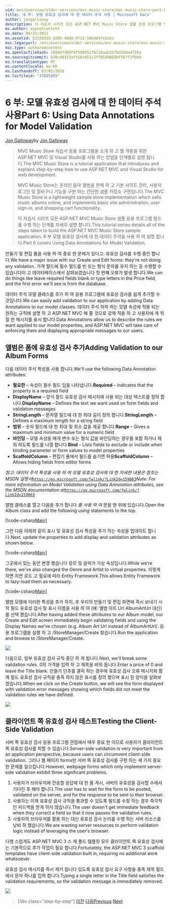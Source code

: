 ```yaml
---
uid: mvc/overview/older-versions/mvc-music-store/mvc-music-store-part-6
title: '6 부: 모델 유효성 검사에 대 한 데이터 주석 사용 | Microsoft Docs'
author: jongalloway
description: 이 자습서 시리즈 모든 ASP.NET MVC Music Store 샘플 응용 프로그램 빌드를 수행 하는 단계를 자세히 설명 합니다. 6 부에서는 V 모델에 대 한 데이터 주석 사용을 설명 하는 중...
ms.author: aspnetcontent
ms.date: 04/21/2011
ms.assetid: b3193d33-2d0b-4d98-9712-58bd897c62ec
msc.legacyurl: /mvc/overview/older-versions/mvc-music-store/mvc-music-store-part-6
msc.type: authoredcontent
ms.openlocfilehash: 10884f569f0f5d95517b73daab31fbd269a4726a
ms.sourcegitcommit: b28cd0313af316c051c2ff8549865bff67f2fbb4
ms.translationtype: MT
ms.contentlocale: ko-KR
ms.lasthandoff: 07/05/2018
ms.locfileid: "37825955"
---
```

<a name="part-6-using-data-annotations-for-model-validation"></a><span data-ttu-id="0f6d2-104">6 부: 모델 유효성 검사에 대 한 데이터 주석 사용</span><span class="sxs-lookup"><span data-stu-id="0f6d2-104">Part 6: Using Data Annotations for Model Validation</span></span>
====================
<span data-ttu-id="0f6d2-105">[Jon Galloway](https://github.com/jongalloway)</span><span class="sxs-lookup"><span data-stu-id="0f6d2-105">by [Jon Galloway](https://github.com/jongalloway)</span></span>

> <span data-ttu-id="0f6d2-106">MVC Music Store 자습서 응용 프로그램을 소개 하 고 웹 개발을 위한 ASP.NET MVC 및 Visual Studio를 사용 하는 방법을 단계별로 설명 됩니다.</span><span class="sxs-lookup"><span data-stu-id="0f6d2-106">The MVC Music Store is a tutorial application that introduces and explains step-by-step how to use ASP.NET MVC and Visual Studio for web development.</span></span>  
>   
> <span data-ttu-id="0f6d2-107">MVC Music Store는 온라인 음악 앨범을 판매 하 고 기본 사이트 관리, 사용자 로그인 및 장바구니 기능을 구현 하는 간단한 샘플 저장소 구현입니다.</span><span class="sxs-lookup"><span data-stu-id="0f6d2-107">The MVC Music Store is a lightweight sample store implementation which sells music albums online, and implements basic site administration, user sign-in, and shopping cart functionality.</span></span>  
>   
> <span data-ttu-id="0f6d2-108">이 자습서 시리즈 모든 ASP.NET MVC Music Store 샘플 응용 프로그램 빌드를 수행 하는 단계를 자세히 설명 합니다.</span><span class="sxs-lookup"><span data-stu-id="0f6d2-108">This tutorial series details all of the steps taken to build the ASP.NET MVC Music Store sample application.</span></span> <span data-ttu-id="0f6d2-109">6 부 모델 유효성 검사에 대 한 데이터 주석을 사용 하 여 설명 합니다.</span><span class="sxs-lookup"><span data-stu-id="0f6d2-109">Part 6 covers Using Data Annotations for Model Validation.</span></span>


<span data-ttu-id="0f6d2-110">만들기 및 편집 폼을 사용 하 여 중요 한 문제가 있다고: 유효성 검사를 수행 중인 합니다.</span><span class="sxs-lookup"><span data-stu-id="0f6d2-110">We have a major issue with our Create and Edit forms: they're not doing any validation.</span></span> <span data-ttu-id="0f6d2-111">가격 필드에 필수 필드를 빈 또는 형식 문자를 유지 하는 등 수행할 수 있습니다이 고 데이터베이스에서 살펴보겠습니다 첫 번째 오류가 발생 합니다.</span><span class="sxs-lookup"><span data-stu-id="0f6d2-111">We can do things like leave required fields blank or type letters in the Price field, and the first error we'll see is from the database.</span></span>

<span data-ttu-id="0f6d2-112">데이터 주석 모델 클래스를 추가 하 여 응용 프로그램에 유효성 검사를 쉽게 추가할 수 것입니다.</span><span class="sxs-lookup"><span data-stu-id="0f6d2-112">We can easily add validation to our application by adding Data Annotations to our model classes.</span></span> <span data-ttu-id="0f6d2-113">데이터 주석 허락 하는 모델 속성에 적용 되는 원하는 규칙에 설명 하 고 ASP.NET MVC 해 줄 것으로 강제 적용 하 고 사용자에 게 적절 한 메시지를 표시 합니다.</span><span class="sxs-lookup"><span data-stu-id="0f6d2-113">Data Annotations allow us to describe the rules we want applied to our model properties, and ASP.NET MVC will take care of enforcing them and displaying appropriate messages to our users.</span></span>

## <a name="adding-validation-to-our-album-forms"></a><span data-ttu-id="0f6d2-114">앨범은 폼에 유효성 검사 추가</span><span class="sxs-lookup"><span data-stu-id="0f6d2-114">Adding Validation to our Album Forms</span></span>

<span data-ttu-id="0f6d2-115">다음 데이터 주석 특성을 사용 합니다.</span><span class="sxs-lookup"><span data-stu-id="0f6d2-115">We'll use the following Data Annotation attributes:</span></span>

- <span data-ttu-id="0f6d2-116">**필요한** – 속성이 필수 필드 임을 나타냅니다.</span><span class="sxs-lookup"><span data-stu-id="0f6d2-116">**Required** – Indicates that the property is a required field</span></span>
- <span data-ttu-id="0f6d2-117">**DisplayName** – 양식 필드 유효성 검사 메시지에 사용 되는 대상 텍스트를 정의 합니다.</span><span class="sxs-lookup"><span data-stu-id="0f6d2-117">**DisplayName** – Defines the text we want used on form fields and validation messages</span></span>
- <span data-ttu-id="0f6d2-118">**StringLength** – 문자열 필드에 대 한 최대 길이 정의 합니다.</span><span class="sxs-lookup"><span data-stu-id="0f6d2-118">**StringLength** – Defines a maximum length for a string field</span></span>
- <span data-ttu-id="0f6d2-119">**범위** – 숫자 필드에 대 한 최대 및 최소 값을 제공 합니다.</span><span class="sxs-lookup"><span data-stu-id="0f6d2-119">**Range** – Gives a maximum and minimum value for a numeric field</span></span>
- <span data-ttu-id="0f6d2-120">**바인딩** – 모델 속성을 매개 변수 또는 형식 값을 바인딩하는 경우를 포함 하거나 제외 하도록 필드를 나열 합니다.</span><span class="sxs-lookup"><span data-stu-id="0f6d2-120">**Bind** – Lists fields to exclude or include when binding parameter or form values to model properties</span></span>
- <span data-ttu-id="0f6d2-121">**ScaffoldColumn** – 편집기 폼에서 필드를 숨기면 허용</span><span class="sxs-lookup"><span data-stu-id="0f6d2-121">**ScaffoldColumn** – Allows hiding fields from editor forms</span></span>

<span data-ttu-id="0f6d2-122">*참고: 데이터 주석 특성을 사용 하 여 모델 유효성 검사에 대 한 자세한 내용은 참조는 MSDN 설명서*[`https://go.microsoft.com/fwlink/?LinkId=159063`](https://go.microsoft.com/fwlink/?LinkId=159063)</span><span class="sxs-lookup"><span data-stu-id="0f6d2-122">*Note: For more information on Model Validation using Data Annotation attributes, see the MSDN documentation at*[`https://go.microsoft.com/fwlink/?LinkId=159063`](https://go.microsoft.com/fwlink/?LinkId=159063)</span></span>

<span data-ttu-id="0f6d2-123">앨범 클래스를 열고 다음을 추가 합니다 *를 사용 하 여* 문을 맨 위에 있습니다.</span><span class="sxs-lookup"><span data-stu-id="0f6d2-123">Open the Album class and add the following *using* statements to the top.</span></span>

[!code-csharp[Main](mvc-music-store-part-6/samples/sample1.cs)]

<span data-ttu-id="0f6d2-124">그런 다음 아래와 같이 표시 및 유효성 검사 특성을 추가 하는 속성을 업데이트 합니다.</span><span class="sxs-lookup"><span data-stu-id="0f6d2-124">Next, update the properties to add display and validation attributes as shown below.</span></span>

[!code-csharp[Main](mvc-music-store-part-6/samples/sample2.cs)]

<span data-ttu-id="0f6d2-125">그곳에서 있는 동안 변경 했습니다 장르 및 음악가 가상 속성입니다.</span><span class="sxs-lookup"><span data-stu-id="0f6d2-125">While we're there, we've also changed the Genre and Artist to virtual properties.</span></span> <span data-ttu-id="0f6d2-126">이렇게 하면 지연 로드 고 필요에 따라 Entity Framework.</span><span class="sxs-lookup"><span data-stu-id="0f6d2-126">This allows Entity Framework to lazy-load them as necessary.</span></span>

[!code-csharp[Main](mvc-music-store-part-6/samples/sample3.cs)]

<span data-ttu-id="0f6d2-127">앨범 모델에 이러한 특성을 추가 하지, 후 우리의 만들기 및 편집 화면에 즉시 보내기 시작 필드 유효성 검사 및 표시 이름을 사용 하 여 (예: 앨범 아트 Url AlbumArtUrl 대신)를 선택 했습니다.</span><span class="sxs-lookup"><span data-stu-id="0f6d2-127">After having added these attributes to our Album model, our Create and Edit screen immediately begin validating fields and using the Display Names we've chosen (e.g. Album Art Url instead of AlbumArtUrl).</span></span> <span data-ttu-id="0f6d2-128">응용 프로그램을 실행 하 고 /StoreManager/Create 찾습니다.</span><span class="sxs-lookup"><span data-stu-id="0f6d2-128">Run the application and browse to /StoreManager/Create.</span></span>

![](mvc-music-store-part-6/_static/image1.png)

<span data-ttu-id="0f6d2-129">다음으로, 일부 유효성 검사 규칙 중단 하 게 됩니다.</span><span class="sxs-lookup"><span data-stu-id="0f6d2-129">Next, we'll break some validation rules.</span></span> <span data-ttu-id="0f6d2-130">0의 가격을 입력 하 고 제목을 비워 둡니다.</span><span class="sxs-lookup"><span data-stu-id="0f6d2-130">Enter a price of 0 and leave the Title blank.</span></span> <span data-ttu-id="0f6d2-131">만들기 단추를 클릭 하는 경우에 유효성 검사 오류 메시지와 함께 필드 유효성 검사 규칙을 충족 하지 않은 표시를 정의 했으며 표시 된 양식을 살펴보겠습니다.</span><span class="sxs-lookup"><span data-stu-id="0f6d2-131">When we click on the Create button, we will see the form displayed with validation error messages showing which fields did not meet the validation rules we have defined.</span></span>

![](mvc-music-store-part-6/_static/image2.png)

## <a name="testing-the-client-side-validation"></a><span data-ttu-id="0f6d2-132">클라이언트 쪽 유효성 검사 테스트</span><span class="sxs-lookup"><span data-stu-id="0f6d2-132">Testing the Client-Side Validation</span></span>

<span data-ttu-id="0f6d2-133">서버 쪽 유효성 검사 응용 프로그램 관점에서 매우 중요 한 이므로 사용자가 클라이언트 쪽 유효성 검사를 피할 수 있습니다.</span><span class="sxs-lookup"><span data-stu-id="0f6d2-133">Server-side validation is very important from an application perspective, because users can circumvent client-side validation.</span></span> <span data-ttu-id="0f6d2-134">그러나 웹 페이지 forms만 서버 쪽 유효성 검사를 구현 하는 세 가지 중요 한 문제를 일으킵니다.</span><span class="sxs-lookup"><span data-stu-id="0f6d2-134">However, webpage forms which only implement server-side validation exhibit three significant problems.</span></span>

1. <span data-ttu-id="0f6d2-135">사용자가 브라우저에 전송할 응답에 대 한 폼 게시, 서버의 유효성을 검사할 수에서 기다린 후 해야 합니다.</span><span class="sxs-lookup"><span data-stu-id="0f6d2-135">The user has to wait for the form to be posted, validated on the server, and for the response to be sent to their browser.</span></span>
2. <span data-ttu-id="0f6d2-136">사용자는 이제 유효성 검사 규칙을 통과할 수 있도록 필드를 수정 하는 경우 즉각적인 피드백을 받게 하지 않습니다.</span><span class="sxs-lookup"><span data-stu-id="0f6d2-136">The user doesn't get immediate feedback when they correct a field so that it now passes the validation rules.</span></span>
3. <span data-ttu-id="0f6d2-137">사용자의 브라우저를 활용 하는 대신 유효성 검사 논리를 수행 하는 서버 리소스를 낭비 하 했습니다.</span><span class="sxs-lookup"><span data-stu-id="0f6d2-137">We are wasting server resources to perform validation logic instead of leveraging the user's browser.</span></span>

<span data-ttu-id="0f6d2-138">다행 스럽게도 ASP.NET MVC 3 스 캐 폴드 템플릿 모두 클라이언트 쪽 유효성 검사에는 기본적으로 추가 작업이 필요 합니다.</span><span class="sxs-lookup"><span data-stu-id="0f6d2-138">Fortunately, the ASP.NET MVC 3 scaffold templates have client-side validation built in, requiring no additional work whatsoever.</span></span>

<span data-ttu-id="0f6d2-139">유효성 검사 메시지를 즉시 제거 됩니다 있도록 유효성 검사 요구 사항을 충족 제목 필드에서 문자 하나를 입력 합니다.</span><span class="sxs-lookup"><span data-stu-id="0f6d2-139">Typing a single letter in the Title field satisfies the validation requirements, so the validation message is immediately removed.</span></span>

![](mvc-music-store-part-6/_static/image3.png)


> [!div class="step-by-step"]
> <span data-ttu-id="0f6d2-140">[이전](mvc-music-store-part-5.md)
> [다음](mvc-music-store-part-7.md)</span><span class="sxs-lookup"><span data-stu-id="0f6d2-140">[Previous](mvc-music-store-part-5.md)
[Next](mvc-music-store-part-7.md)</span></span>

